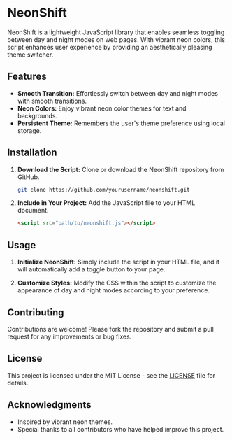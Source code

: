 # NeonShift

NeonShift is a lightweight JavaScript library that enables seamless toggling between day and night modes on web pages. With vibrant neon colors, this script enhances user experience by providing an aesthetically pleasing theme switcher.

## Features

- **Smooth Transition:** Effortlessly switch between day and night modes with smooth transitions.
- **Neon Colors:** Enjoy vibrant neon color themes for text and backgrounds.
- **Persistent Theme:** Remembers the user's theme preference using local storage.

## Installation

1. **Download the Script:**
   Clone or download the NeonShift repository from GitHub.

   ```bash
   git clone https://github.com/yourusername/neonshift.git
   ```

2. **Include in Your Project:**
   Add the JavaScript file to your HTML document.

   ```html
   <script src="path/to/neonshift.js"></script>
   ```

## Usage

1. **Initialize NeonShift:**
   Simply include the script in your HTML file, and it will automatically add a toggle button to your page.

2. **Customize Styles:**
   Modify the CSS within the script to customize the appearance of day and night modes according to your preference.

## Contributing

Contributions are welcome! Please fork the repository and submit a pull request for any improvements or bug fixes.

## License

This project is licensed under the MIT License - see the [LICENSE](LICENSE) file for details.

## Acknowledgments

- Inspired by vibrant neon themes.
- Special thanks to all contributors who have helped improve this project.
